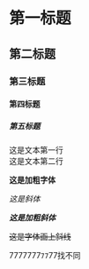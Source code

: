 # 第一标题
## 第二标题
### 第三标题
#### 第四标题
##### 第五标题


这是文本第一行<br>
这是文本第二行

**这是加粗字体**

*这是斜体*

***这是加粗斜体***

~~这是字体画上斜线~~

7777777`77`77找不同
